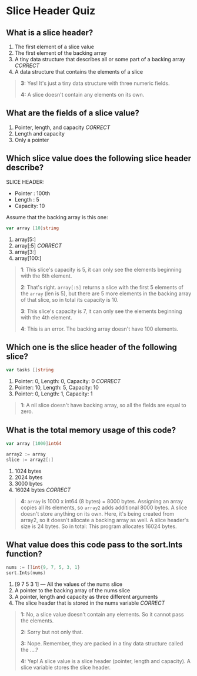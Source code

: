 # Slice Header Quiz

## What is a slice header?
1. The first element of a slice value
2. The first element of the backing array
3. A tiny data structure that describes all or some part of a backing array *CORRECT*
4. A data structure that contains the elements of a slice

> **3:** Yes! It's just a tiny data structure with three numeric fields.
> 
> **4:** A slice doesn't contain any elements on its own.


## What are the fields of a slice value?
1. Pointer, length, and capacity *CORRECT*
2. Length and capacity
3. Only a pointer


## Which slice value does the following slice header describe?
SLICE HEADER:
+ Pointer : 100th
+ Length  : 5
+ Capacity: 10

Assume that the backing array is this one:
```go
var array [10]string
```
1. array[5:]
2. array[:5] *CORRECT*
3. array[3:]
4. array[100:]

> **1**: This slice's capacity is 5, it can only see the elements beginning with the 6th element.
> 
> **2**: That's right. `array[:5]` returns a slice with the first 5 elements of the `array` (len is 5), but there are 5 more elements in the backing array of that slice, so in total its capacity is 10.
> 
> **3**: This slice's capacity is 7, it can only see the elements beginning with the 4th element.
> 
> **4**: This is an error. The backing array doesn't have 100 elements.
> 


## Which one is the slice header of the following slice?
```go
var tasks []string
```
1. Pointer: 0, Length: 0, Capacity: 0 *CORRECT*
2. Pointer: 10, Length: 5, Capacity: 10
3. Pointer: 0, Length: 1, Capacity: 1

> **1:** A nil slice doesn't have backing array, so all the fields are equal to zero.


## What is the total memory usage of this code?
```go
var array [1000]int64

array2 := array
slice := array2[:]
```

1. 1024 bytes
2. 2024 bytes
3. 3000 bytes
4. 16024 bytes *CORRECT*

> **4:** `array` is 1000 x int64 (8 bytes) = 8000 bytes. Assigning an array copies all its elements, so `array2` adds additional 8000 bytes. A slice doesn't store anything on its own. Here, it's being created from array2, so it doesn't allocate a backing array as well. A slice header's size is 24 bytes. So in total: This program allocates 16024 bytes.


## What value does this code pass to the sort.Ints function?
```go
nums := []int{9, 7, 5, 3, 1}
sort.Ints(nums)
```
1. [9 7 5 3 1] — All the values of the nums slice
2. A pointer to the backing array of the nums slice
3. A pointer, length and capacity as three different arguments
4. The slice header that is stored in the nums variable *CORRECT*

> **1:** No, a slice value doesn't contain any elements. So it cannot pass the elements.
> 
> **2:** Sorry but not only that.
> 
> **3:** Nope. Remember, they are packed in a tiny data structure called the ....?
> 
> **4:** Yep! A slice value is a slice header (pointer, length and capacity). A slice variable stores the slice header.
> 

